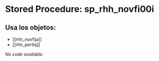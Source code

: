 # Stored Procedure: sp_rhh_novfi00i

## Usa los objetos:
- [[rhh_novfija]]
- [[rhh_pertlq]]

*No code available.*
